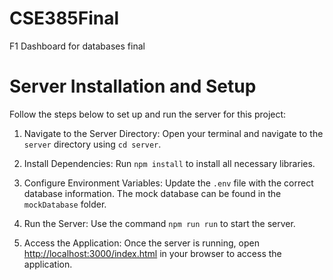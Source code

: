 # CSE385Final
F1 Dashboard for databases final


# Server Installation and Setup

Follow the steps below to set up and run the server for this project:

1. Navigate to the Server Directory: Open your terminal and navigate to the `server` directory using `cd server`.

2. Install Dependencies: Run `npm install` to install all necessary libraries.

3. Configure Environment Variables: Update the `.env` file with the correct database information. The mock database can be found in the `mockDatabase` folder.

4. Run the Server: Use the command `npm run run` to start the server.

5. Access the Application: Once the server is running, open [http://localhost:3000/index.html](http://localhost:3000/index.html) in your browser to access the application.

